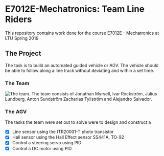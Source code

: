 # E7012E-Mechatronics: Team Line Riders
This repository contains work done for the course E7012E - Mechatronics at LTU Spring 2019



## The Project
The task is to build an automated guided vehicle or AGV. The vehicle should be able to follow along a line track without deviating and within a set time.

### The Team
![The team.](https://github.com/zachtyll/E7012E-Mechatronics/blob/master/Team%208%20-%20Line%20Rider.JPG)
The team consists of Jonathan Myrsell, Ivar Rockström, Julius Lundberg, Anton Sundström Zacharias Tyllström and Alejandro Salvador. 

### The AGV
The tasks the team were set out to solve were to design and construct a
- [x] Line sensor using the ITR20001-T photo transistor
- [x] Hall sensor using the Hall Effect sensor SS441A, TO-92
- [x] Control a steering servo using PID
- [x] Control a DC motor using PID
